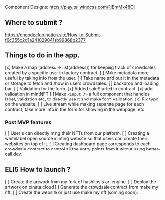 Component Designs: https://play.tailwindcss.com/RjBmMx48Ol

## Where to submit ?

https://encodeclub.notion.site/How-to-Submit-f6c355c2d1a241029041ab99868b2377

## Things to do in the app.

[x] Make a map (address -> list(address)) for keeping track of crowdsales created by a specific user in factory contract.
[ ] Make metadata more useful by taking info from the user.
[ ] Take name and put it in the metadata or storage to fetch and show in users crowdsales.
[ ] backdrop and loading bar.
[ ] Validation for the form.
[x] Added saleStarted in contract.
[x] add validation in mintNFT
[ ] Make `<Input />` a full component that handles label, validation etc, to directly use it and make form validation.
[x] Fix typo on the website.
[ ] Live stream while making separate page for each contract, take more info in the form for showing in the webpage, etc.

### Post MVP features

[ ] User's can directly ming their NFTs from our platform.
[ ] Creating a whitelabel open source minting website so that users can create their websites on top of it.
[ ] Creating dashboard page corresponds to each crowdsale contract to control all the entry points from it witout using better-call.dev.

## ELI5 How to launch ?

[ ] Create the artwork from my fork of hashlips's art engine.
[ ] Deploy the artwork on pinata.cloud
[ ] Generate the crowdsale contract from make my nft.
[ ] Create the website or just use make my nft (coming soon).
